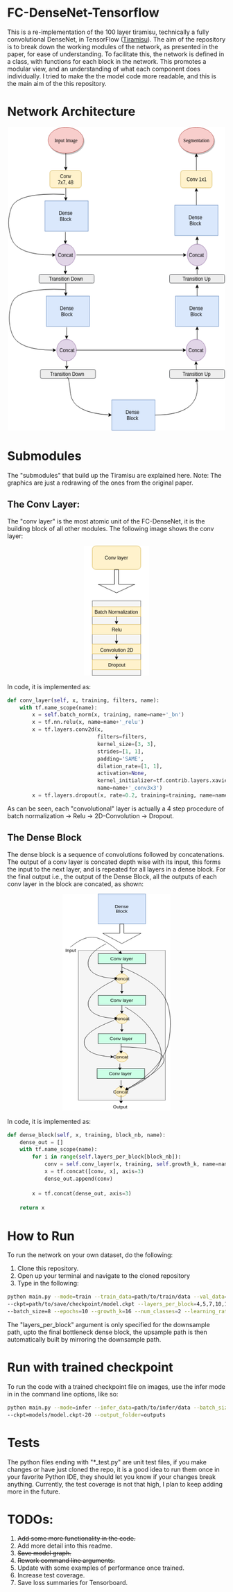 # FC-DenseNet-Tensorflow
This is a re-implementation of the 100 layer tiramisu, technically a fully convolutional DenseNet, in TensorFlow ([Tiramisu](https://arxiv.org/abs/1611.09326)). The aim of the repository is to break down the working modules of the network, as presented in the paper, for ease of understanding. To facilitate this, the network is defined in a class, with functions for each block in the network. This promotes a modular view, and an understanding of what each component does individually.
I tried to make the the model code more readable, and this is the main aim of the this repository.

# Network Architecture
<p align="center">
  <img width="500" height="700" src="repo-images/network.png">
</p>

# Submodules
The "submodules" that build up the Tiramisu are explained here.
Note: The graphics are just a redrawing of the ones from the original paper.
## The Conv Layer:
The "conv layer" is the most atomic unit of the FC-DenseNet, it is the building block of all other modules. The following image shows the conv layer:
<p align="center">
  <img width="150" height="300" src="repo-images/conv-layer.png">
</p>
In code, it is implemented as:

```python
def conv_layer(self, x, training, filters, name):
    with tf.name_scope(name):
        x = self.batch_norm(x, training, name=name+'_bn')
        x = tf.nn.relu(x, name=name+'_relu')
        x = tf.layers.conv2d(x,
                             filters=filters,
                             kernel_size=[3, 3],
                             strides=[1, 1],
                             padding='SAME',
                             dilation_rate=[1, 1],
                             activation=None,
                             kernel_initializer=tf.contrib.layers.xavier_initializer(),
                             name=name+'_conv3x3')
        x = tf.layers.dropout(x, rate=0.2, training=training, name=name+'_dropout')
```
As can be seen, each "convolutional" layer is actually a 4 step procedure of batch normalization -> Relu -> 2D-Convolution -> Dropout.

## The Dense Block
The dense block is a sequence of convolutions followed by concatenations. The output of a conv layer is concated depth wise with its input, this forms the input to the next layer, and is repeated for all layers in a dense block. For the final output i.e., the output of the Dense Block, all the outputs of each conv layer in the block are concated, as shown:
<p align="center">
  <img width="250" height="500" src="repo-images/dense-block.png">
</p>

In code, it is implemented as:
```python
def dense_block(self, x, training, block_nb, name):
    dense_out = []
    with tf.name_scope(name):
        for i in range(self.layers_per_block[block_nb]):
            conv = self.conv_layer(x, training, self.growth_k, name=name+'_layer_'+str(i))
            x = tf.concat([conv, x], axis=3)
            dense_out.append(conv)

        x = tf.concat(dense_out, axis=3)

    return x
```

# How to Run
To run the network on your own dataset, do the following:
1. Clone this repository.
2. Open up your terminal and navigate to the cloned repository
3. Type in the following:
```bash
python main.py --mode=train --train_data=path/to/train/data --val_data=path/to/validation/data \
--ckpt=path/to/save/checkpoint/model.ckpt --layers_per_block=4,5,7,10,12,15 \
--batch_size=8 --epochs=10 --growth_k=16 --num_classes=2 --learning_rate=0.001
```
The "layers_per_block" argument is only specified for the downsample path, upto the final bottleneck dense block, the upsample path is then automatically built by mirroring the downsample path.

# Run with trained checkpoint
To run the code with a trained checkpoint file on images, use the infer mode in in the command line options, like so:
```bash
python main.py --mode=infer --infer_data=path/to/infer/data --batch_size=4 \
--ckpt=models/model.ckpt-20 --output_folder=outputs
```

# Tests
The python files ending with "*_test.py" are unit test files, if you make changes or have just cloned the repo, it is a good idea to run them once in your favorite Python IDE, they should let you know if your changes break anything.
Currently, the test coverage is not that high, I plan to keep adding more in the future.

# TODOs:
1. ~~Add some more functionality in the code.~~
2. Add more detail into this readme.
3. ~~Save model graph.~~
4. ~~Rework command line arguments.~~
5. Update with some examples of performance once trained.
6. Increase test coverage.
7. Save loss summaries for Tensorboard.
